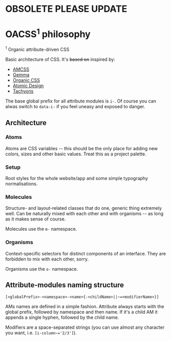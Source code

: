 # OBSOLETE PLEASE UPDATE
#
#
#
#
#
#
#
#
#
#
#

# OACSS<sup>1</sup> philosophy

<sup>1</sup> Organic attribute-driven CSS

Basic architecture of CSS. It's ~~based on~~ inspired by:

- [AMCSS](https://amcss.github.io/)
- [Gemma](https://github.com/colepeters/gemma)
- [Organic CSS](http://krasimir.github.io/organic-css/)
- [Atomic Design](http://demo.patternlab.io)
- [Tachyons](http://tachyons.io/)

The base global prefix for all attribute modules is `i-`. Of course you can
alwas switch to `data-i-` if you feel uneasy and exposed to danger.


## Architecture


### Atoms

Atoms are CSS variables -- this should be the only place for adding new colors,
sizes and other basic values. Treat this as a project palette.


### Setup

Root styles for the whole website/app and some simple typography normalisations.


### Molecules

Structure- and layout-related classes that do one, generic thing extremely well.
Can be naturally mixed with each other and with organisms -- as long as it makes
sense of course.

Molecules use the `m-` namespace.


### Organisms

Context-specific selectors for distinct components of an interface. They are
forbidden to mix with each other, sorry.

Organisms use the `o-` namespace.


## Attribute-modules naming structure

```
[<globalPrefix>-<namespace>-<name>{-<childName>||~=<modifierName>}]
```

AMs names are defined in a simple fashion. Attribute always starts with the
global prefix, followed by namespace and then name. If it's a child AM it
appends a single hyphen, followed by the child name.

Modifiers are a space-separated strings (you can use almost any character you
want, i.e. `[i-column~='2/3']`).
